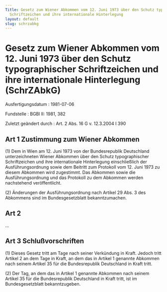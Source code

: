 ```yaml
---
Title: Gesetz zum Wiener Abkommen vom 12. Juni 1973 über den Schutz typographischer
  Schriftzeichen und ihre internationale Hinterlegung
layout: default
slug: schrzabkg
---
```


# Gesetz zum Wiener Abkommen vom 12. Juni 1973 über den Schutz typographischer Schriftzeichen und ihre internationale Hinterlegung (SchrZAbkG)

Ausfertigungsdatum
:   1981-07-06

Fundstelle
:   BGBl II: 1981, 382

Zuletzt geändert durch
:   Art. 2 Abs. 16 G v. 12.3.2004 I 390


## Art 1 Zustimmung zum Wiener Abkommen

(1) Dem in Wien am 12. Juni 1973 von der Bundesrepublik Deutschland
unterzeichneten Wiener Abkommen über den Schutz typographischer
Schriftzeichen und ihre internationale Hinterlegung einschließlich der
Ausführungsordnung sowie dem Beitritt zum Protokoll vom 12. Juni 1973
zu diesem Abkommen wird zugestimmt. Das Abkommen sowie die
Ausführungsordnung und das Protokoll zu dem Abkommen werden
nachstehend veröffentlicht.

(2) Änderungen der Ausführungsordnung nach Artikel 29 Abs. 3 des
Abkommens sind im Bundesgesetzblatt bekanntzumachen.


## Art 2

...


## Art 3 Schlußvorschriften

(1) Dieses Gesetz tritt am Tage nach seiner Verkündung in Kraft.
Jedoch tritt Artikel 2 an dem Tage in Kraft, an dem das in Artikel 1
genannte Abkommen nach seinem Artikel 35 für die Bundesrepublik
Deutschland in Kraft tritt.

(2) Der Tag, an dem das in Artikel 1 genannte Abkommen nach seinem
Artikel 35 für die Bundesrepublik Deutschland in Kraft tritt, ist im
Bundesgesetzblatt bekanntzugeben.

